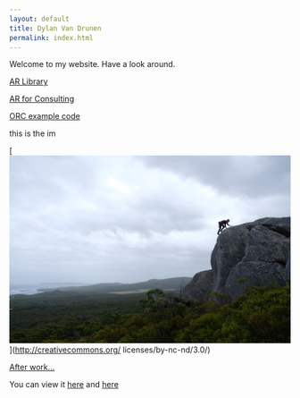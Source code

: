 ```yaml
---
layout: default
title: Dylan Van Drunen
permalink: index.html
---
```


Welcome to my website. Have a look around. 

[AR Library](ModelLib.md)

[AR for Consulting](_posts/2020-09-03-AR-for-consulting.md)

[ORC example code](orc_md.md)


<div style="background-image: '/photos/monkeyrock.JPG';"> this is the im</div>

[![Creative Commons License](/photos/monkeyrock.JPG)](http://creativecommons.org/
    licenses/by-nc-nd/3.0/)

[After work...](/photos/pictureLib.md)

You can view it [here](Website.html)
and [here](MariusBusinessCard.html)




